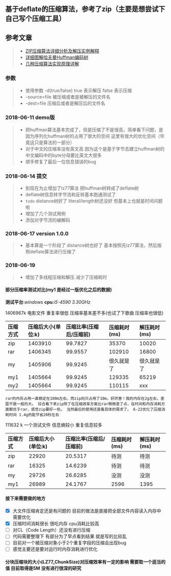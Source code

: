 ## 基于deflate的压缩算法，参考了zip（主要是想尝试下自己写个压缩工具）

## 参考文章
> - [ZIP压缩算法详细分析及解压实例解释](https://www.cnblogs.com/esingchan/p/3958962.html)
> - [详细图解哈夫曼Huffman编码树](https://blog.csdn.net/FX677588/article/details/70767446)
> - [几种压缩算法实现原理详解](https://blog.csdn.net/ghevinn/article/details/45747465)

### 参数
> - 使用参数 -d(true/false) true 表示解压 false 表示压缩  
> - -source=file 被压缩或者是被解压的文件名
> - -dest=file 压缩后或者是解压后的文件名

### 2018-06-11  demo版

> - 把huffman算法基本完成了，但是压缩了不是很高，简单看下问题，是因为序列化huffman树的占用了很大的空间 这里有很大的优化空间（毕竟这只是算法的一部分）
> - 对于中文的压缩率没有英文高  因为这个是基于字节去建立huffman树的 中文编码中的byte分母要比英文大很多
> - 顺手修复了最后一位信息错误的bug

### 2018-06-14 提交

> - 到现在为止增加了lz77算法 把huffman树转成了deflate树
> - deflate树信息转字节流和反转基本跑通测试了
> - `todo` distance树好了 literal/length树还没好 但基本上也就是时间问题啦
> - 增加了几个测试用例
> - 添加对字节流的编解码

### 2018-06-17 version 1.0.0

> - 基本算是一个阶段了 distance树也好了 基本按照先lz77算法，然后按照deflate算法进行压缩了

### 2018-06-19

>- 增加了多线程压缩和解压 减少了压缩耗时

#### 部分压缩率测试对比(my1 是经过一版优化之后的数据)

 __测试平台__:_windows_  __cpu__:_i5-4590 3.30GHz_

1406967k 电影文件 重复率很低 压缩率基本差不多(也试了下歌曲 压缩率也很低)

|压缩方式|压缩后大小(单位:k)|压缩比率(压缩后/压缩前)|压缩耗时(ms)|解压耗时(ms)|
|:--|:--|:--|:--|:--|
| zip | 1403910 | 99.7827|35370|10020|
| rar | 1406345 | 99.9557 |102910|16800|
| my | 1405906 | 99.9245 |很久就是了|很久就是了|
| my1 | 1405664 | 99.9245 |129335|65219|
| my2 | 1405664 | 99.9245 |110115|xxx|

  `rar的内存占用一直稳定在100m左右，而zip则只占用了10m，好厉害！我的内存在2g左右，差距不是一般的大。
  综合看下来zip除了在压缩效率方面比rar稍微差了点，在时间和内存消耗方面都优于rar，感觉zip要好一些。
  当然最后的使用还是看具体的需求了。 6-22优化了压缩消耗时间 1.4g的能节省20秒左右`

111632  k 一个测试文件 信息熵较小 重复信息较多

|压缩方式|压缩后大小(单位:k)|压缩比率(压缩后/压缩前)|压缩耗时(ms)|解压耗时(ms)|
|:--|:--|:--|:--|:--|
| zip | 22920 | 20.5317|待测|待测|
| rar | 16325 | 14.6239 |待测|待测|
| my | 29726 | 26.6285 |没测|没测|
| my1 | 26989 | 24.1767 |2596|1395|


#### 接下来需要做的地方

- [x] 大文件压缩肯定还是有问题的 目前的做法是直接把全部文件内容读入内存中 需要优化
- [x] 压缩时间消耗很长 很吃内存  cpu消耗比较高
- [ ] 对CL（Code Length）还没有进行压缩
- [ ] 代码需要整理下 有部分为了早点看到结果 就是写的比较乱
- [ ] 目前对一个被压缩对象小于2个重复字段的压缩会出现bug
- [ ] 感觉主要还是要对运行时内存消耗进行优化

#### 分块压缩块的大小(LZ77_ChunkSize)对压缩效率有一定的影响 需要取一个适当的值 目前取得是5M 没有进行很深的研究 